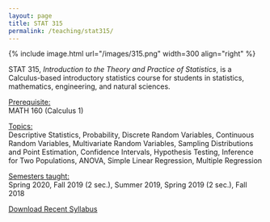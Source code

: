 ```yaml
---
layout: page
title: STAT 315
permalink: /teaching/stat315/
---
```



{% include image.html url="/images/315.png" width=300 align="right" %} 

STAT 315, <i>Introduction to the Theory and Practice of Statistics</i>, is a Calculus-based introductory statistics course for students in statistics, mathematics, engineering, and natural sciences. 

<u>Prerequisite:</u><br>
MATH 160 (Calculus 1)

<u>Topics:</u> <br>
Descriptive Statistics, Probability, Discrete Random Variables, Continuous Random Variables, Multivariate Random Variables, Sampling Distributions and Point Estimation, Confidence Intervals, Hypothesis Testing, Inference for Two Populations, ANOVA, Simple Linear Regression, Multiple Regression

<u>Semesters taught:</u><br>
Spring 2020, Fall 2019 (2 sec.), Summer 2019, Spring 2019 (2 sec.), Fall 2018

[Download Recent Syllabus](/teaching/315-syllabus.pdf)